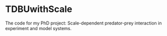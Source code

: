 # TDBUwithScale
The code for my PhD project: Scale-dependent predator-prey interaction in experiment and model systems.
